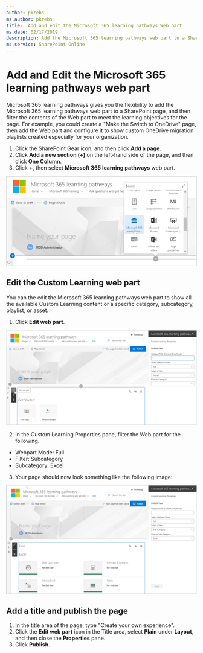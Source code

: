```yaml
---
author: pkrebs
ms.author: pkrebs
title:  Add and edit the Microsoft 365 learning pathways Web part
ms.date: 02/17/2019
description: Add the Microsoft 365 learning pathways web part to a SharePoint page
ms.service: SharePoint Online
---
```


# Add and Edit the Microsoft 365 learning pathways web part

Microsoft 365 learning pathways gives you the flexibility to add the Microsoft 365 learning pathways web part to a SharePoint page, and then filter the contents of the Web part to meet the learning objectives for the page. For example, you could create a "Make the Switch to OneDrive" page, then add the Web part and configure it to show custom OneDrive migration playlists created especially for your organization.

1.	Click the SharePoint Gear icon, and then click **Add a page**.
2.	Click **Add a new section (+)** on the left-hand side of the page, and then click **One Column**.
3.	Click **+**, then select **Microsoft 365 learning pathways** web part. 

![cg-webpartadd.png](media/cg-webpartadd.png)

## Edit the Custom Learning web part
You can the edit the Microsoft 365 learning pathways web part to show all the available Custom Learning content or a specific category, subcategory, playlist, or asset. 

1.	Click **Edit web part**.

![cg-webpartedit.png](media/cg-webpartedit.png)

2. In the Custom Learning Properties pane, filter the Web part for the following. 

- Webpart Mode: Full
- Filter: Subcategory
- Subcategory: Excel

3. Your page should now look something like the following image: 

![cg-webpartfilter.png](media/cg-webpartfilter.png)

## Add a title and publish the page
1. In the title area of the page, type "Create your own experience".
2. Click the **Edit web part** icon in the Title area, select **Plain** under **Layout**, and then close the **Properties** pane.
3. Click **Publish**.
